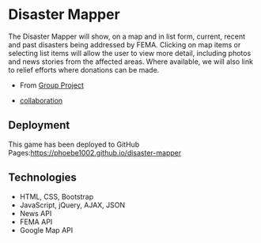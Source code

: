 # Disaster Mapper
The Disaster Mapper will show, on a map and in list form, current, recent and past disasters being addressed by FEMA.  Clicking on map items or selecting list items will allow the user to view more detail, including photos and news stories from the affected areas.  Where available, we will also link to relief efforts where donations can be made.

* From [Group Project](https://github.com/bmagers/DisasterMapper)

* [collaboration](https://docs.google.com/presentation/d/1uG3yY-mff7JTZraP4vf1-pENZlCmK0mEJg3IWYUXD3k/edit#slide=id.g43a5fd99a5_0_108)

## Deployment
This game has been deployed to GitHub Pages:https://phoebe1002.github.io/disaster-mapper

## Technologies
* HTML, CSS, Bootstrap
* JavaScript, jQuery, AJAX, JSON
* News API
* FEMA API
* Google Map API

